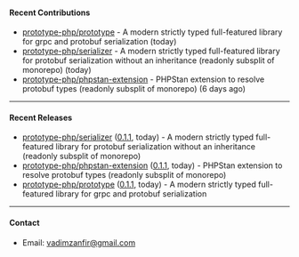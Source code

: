 #### Recent Contributions

- [prototype-php/prototype](https://github.com/prototype-php/prototype) - A modern strictly typed full-featured library for grpc and protobuf serialization (today)
- [prototype-php/serializer](https://github.com/prototype-php/serializer) - A modern strictly typed full-featured library for protobuf serialization without an inheritance (readonly subsplit of monorepo) (today)
- [prototype-php/phpstan-extension](https://github.com/prototype-php/phpstan-extension) - PHPStan extension to resolve protobuf types (readonly subsplit of monorepo) (6 days ago)

---

#### Recent Releases

- [prototype-php/serializer](https://github.com/prototype-php/serializer) ([0.1.1](https://github.com/prototype-php/serializer/releases/tag/0.1.1), today) - A modern strictly typed full-featured library for protobuf serialization without an inheritance (readonly subsplit of monorepo)
- [prototype-php/phpstan-extension](https://github.com/prototype-php/phpstan-extension) ([0.1.1](https://github.com/prototype-php/phpstan-extension/releases/tag/0.1.1), today) - PHPStan extension to resolve protobuf types (readonly subsplit of monorepo)
- [prototype-php/prototype](https://github.com/prototype-php/prototype) ([0.1.1](https://github.com/prototype-php/prototype/releases/tag/0.1.1), today) - A modern strictly typed full-featured library for grpc and protobuf serialization

---

#### Contact

- Email: [vadimzanfir@gmail.com](mailto://vadimzanfir@gmail.com)
